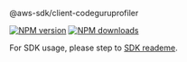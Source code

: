 @aws-sdk/client-codeguruprofiler

[![NPM version](https://img.shields.io/npm/v/@aws-sdk/client-codeguruprofiler/preview.svg)](https://www.npmjs.com/package/@aws-sdk/client-codeguruprofiler)
[![NPM downloads](https://img.shields.io/npm/dm/@aws-sdk/client-codeguruprofiler.svg)](https://www.npmjs.com/package/@aws-sdk/client-codeguruprofiler)

For SDK usage, please step to [SDK reademe](https://github.com/aws/aws-sdk-js-v3).

